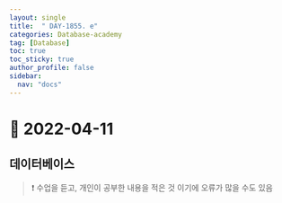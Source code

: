 ```yaml
---
layout: single
title:  " DAY-1855. e"
categories: Database-academy
tag: [Database]
toc: true
toc_sticky: true
author_profile: false
sidebar:
  nav: "docs"
---
```



# 🔐 2022-04-11

## 데이터베이스 

<!--Quote-->

> ❗ 수업을 듣고, 개인이 공부한 내용을 적은 것 이기에 오류가 많을 수도 있음 
